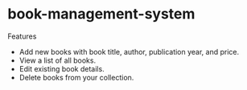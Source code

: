 # book-management-system
Features
- Add new books with book title, author, publication year, and price.
- View a list of all books.
- Edit existing book details.
- Delete books from your collection.
